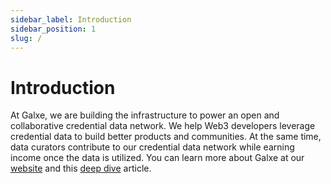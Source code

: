 ```yaml
---
sidebar_label: Introduction
sidebar_position: 1
slug: /
---
```


# Introduction

At Galxe, we are building the infrastructure to power an open and collaborative credential data network. We help Web3 developers leverage credential data to build better products and communities. At the same time, data curators contribute to our credential data network while earning income once the data is utilized. You can learn more about Galxe at our [website](http://galxe.com) and this [deep dive](https://blog.galxe.com/deep-dive-into-project-galaxy-abd33eceb19b) article.
